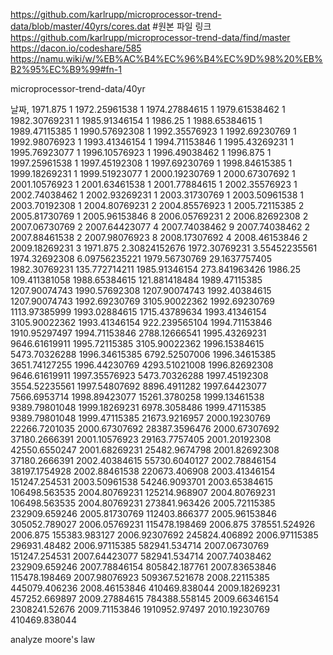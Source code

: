 https://github.com/karlrupp/microprocessor-trend-data/blob/master/40yrs/cores.dat #원본 파일 링크
https://github.com/karlrupp/microprocessor-trend-data/find/master
https://dacon.io/codeshare/585
https://namu.wiki/w/%EB%AC%B4%EC%96%B4%EC%9D%98%20%EB%B2%95%EC%B9%99#fn-1

microprocessor-trend-data/40yr

날짜,
1971.875  1
1972.25961538  1
1974.27884615  1
1979.61538462  1
1982.30769231  1
1985.91346154  1
1986.25  1
1988.65384615  1
1989.47115385  1
1990.57692308  1
1992.35576923  1
1992.69230769  1
1992.98076923  1
1993.41346154  1
1994.71153846  1
1995.43269231  1
1995.76923077  1
1996.10576923  1
1996.49038462  1
1996.875  1
1997.25961538  1
1997.45192308  1
1997.69230769  1
1998.84615385  1
1999.18269231  1
1999.51923077  1
2000.19230769  1
2000.67307692  1
2001.10576923  1
2001.63461538  1
2001.77884615  1
2002.35576923  1
2002.74038462  1
2002.93269231  1
2003.31730769  1
2003.50961538  1
2003.70192308  1
2004.80769231  2
2004.85576923  1
2005.72115385  2
2005.81730769  1
2005.96153846  8
2006.05769231  2
2006.82692308  2
2007.06730769  2
2007.64423077  4
2007.74038462  9
2007.74038462  2
2007.88461538  2
2007.98076923  8
2008.17307692  4
2008.46153846  2
2009.18269231  3
1971.875  2.30824152676
1972.30769231  3.55452235561
1974.32692308  6.09756235221
1979.56730769  29.1637757405
1982.30769231  135.772714211
1985.91346154  273.841963426
1986.25  109.411381058
1988.65384615  121.881418484
1989.47115385  1207.90074743
1990.57692308  1207.90074743
1992.40384615  1207.90074743
1992.69230769  3105.90022362
1992.69230769  1113.97385999
1993.02884615  1715.43789634
1993.41346154  3105.90022362
1993.41346154  922.239565104
1994.71153846  1910.95297497
1994.71153846  2788.12666541
1995.43269231  9646.61619911
1995.72115385  3105.90022362
1996.15384615  5473.70326288
1996.34615385  6792.52507006
1996.34615385  3651.74127255
1996.44230769  4293.51021008
1996.82692308  9646.61619911
1997.35576923  5473.70326288
1997.45192308  3554.52235561
1997.54807692  8896.4911282
1997.64423077  7566.6953714
1998.89423077  15261.3780258
1999.13461538  9389.79801048
1999.18269231  6978.3058486
1999.47115385  9389.79801048
1999.47115385  21673.9216957
2000.19230769  22266.7201035
2000.67307692  28387.3596476
2000.67307692  37180.2666391
2001.10576923  29163.7757405
2001.20192308  42550.6550247
2001.68269231  25482.9674798
2001.82692308  37180.2666391
2002.40384615  55730.6040127
2002.78846154  38197.1754928
2002.88461538  220673.406908
2003.41346154  151247.254531
2003.50961538  54246.9093701
2003.65384615  106498.563535
2004.80769231  125214.968907
2004.80769231  106498.563535
2004.80769231  273841.963426
2005.72115385  232909.659246
2005.81730769  112403.866377
2005.96153846  305052.789027
2006.05769231  115478.198469
2006.875  378551.524926
2006.875  155383.983127
2006.92307692  245824.406892
2006.97115385  296931.48482
2006.97115385  582941.534714
2007.06730769  151247.254531
2007.64423077  582941.534714
2007.74038462  232909.659246
2007.78846154  805842.187761
2007.83653846  115478.198469
2007.98076923  509367.521678
2008.22115385  445079.406236
2008.46153846  410469.838044
2009.18269231  457252.669897
2009.27884615  784388.558145
2009.66346154  2308241.52676
2009.71153846  1910952.97497
2010.19230769  410469.838044

analyze moore's law
